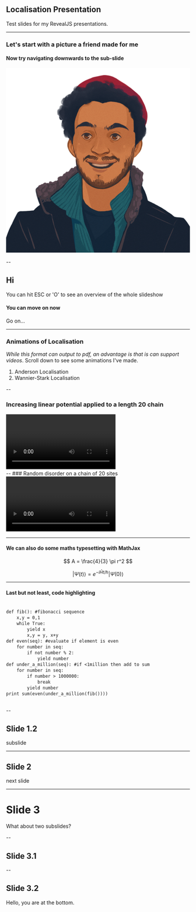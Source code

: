 ## Localisation Presentation

Test slides for my RevealJS presentations.

---

### Let's start with a picture a friend made for me
#### Now try navigating downwards to the sub-slide <!-- .element: class="fragment" -->
<section> 
    <img class="r-stretch" src="img/alex_drawing.png"> 
</section>

--

## Hi

You can hit ESC or 'O' to see an overview of the whole slideshow

#### You can move on now 

Go on... 

---

### Animations of Localisation

_While this format can output to pdf, an advantage is that is can support videos_. Scroll down to see some animations I've made. 

1. Anderson Localisation
2. Wannier-Stark Localisation

--

### Increasing linear potential applied to a length 20 chain

<section>
    <video controls class="r-stretch" src="img/gradient_localisationN20.mp4"></video>
</section>
--
### Random disorder on a chain of 20 sites
<section>
    <video controls class="r-stretch" src="img/anderson_localisationN20.mp4"></video>
</section>

---

#### We can also do some maths typesetting with MathJax

$$ A = \frac{4}{3} \pi r^2 $$

$$ |\Psi (t)\rangle =e^{-i{\hat {H}}t/\hbar }|\Psi (0)\rangle$$

---

#### Last but not least, code highlighting

<section>
    <pre><code data-trim data-noescape data-line-numbers="1-6,15">
def fib(): #fibonacci sequence
    x,y = 0,1
    while True:
        yield x
        x,y = y, x+y
def even(seq): #evaluate if element is even
    for number in seq:
        if not number % 2:
            yield number
def under_a_million(seq): #if <1million then add to sum
    for number in seq:
        if number > 1000000:
            break
        yield number   
print sum(even(under_a_million(fib())))
    </code></pre>
</section>

--

## Slide 1.2
subslide

---

## Slide 2
next slide

---

# Slide 3

What about two subslides?

--

## Slide 3.1

--

## Slide 3.2

Hello, you are at the bottom. 